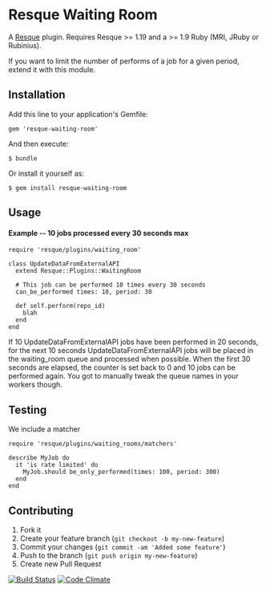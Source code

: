 Resque Waiting Room
===================

A [Resque][rq] plugin. Requires Resque >= 1.19 and a >= 1.9 Ruby (MRI, JRuby or Rubinius).

If you want to limit the number of performs of a job for a given period, extend it
with this module.

## Installation

Add this line to your application's Gemfile:

    gem 'resque-waiting-room'

And then execute:

    $ bundle

Or install it yourself as:

    $ gem install resque-waiting-room

## Usage

#### Example -- 10 jobs processed every 30 seconds max

    require 'resque/plugins/waiting_room'

    class UpdateDataFromExternalAPI
      extend Resque::Plugins::WaitingRoom

      # This job can be performed 10 times every 30 seconds
      can_be_performed times: 10, period: 30

      def self.perform(repo_id)
        blah
      end
    end

If 10 UpdateDataFromExternalAPI jobs have been performed in 20
seconds, for the next 10 seconds UpdateDataFromExternalAPI jobs
will be placed in the waiting_room queue and processed when possible.
When the first 30 seconds are elapsed, the counter is set back to 0
and 10 jobs can be performed again.
You got to manually tweak the queue names in your workers though.

## Testing

We include a matcher

    require 'resque/plugins/waiting_rooms/matchers'

    describe MyJob do
      it 'is rate limited' do
        MyJob.should be_only_performed(times: 100, period: 300)
      end
    end

## Contributing

1. Fork it
2. Create your feature branch (`git checkout -b my-new-feature`)
3. Commit your changes (`git commit -am 'Added some feature'`)
4. Push to the branch (`git push origin my-new-feature`)
5. Create new Pull Request

[rq]: http://github.com/julienXX/resque

[![Build Status](https://travis-ci.org/julienXX/resque-waiting-room.png)](https://travis-ci.org/julienXX/resque-waiting-room) [![Code Climate](https://codeclimate.com/github/julienXX/resque-waiting-room.png)](https://codeclimate.com/github/julienXX/resque-waiting-room)
